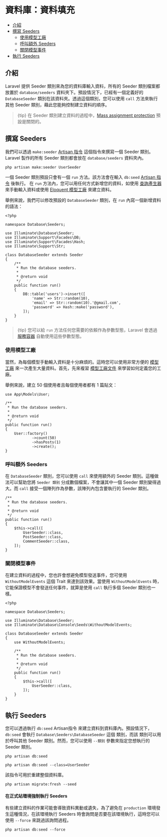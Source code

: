 # 資料庫：資料填充

- [介紹](#introduction)
- [撰寫 Seeders](#writing-seeders)
    - [使用模型工廠](#using-model-factories)
    - [呼叫額外 Seeders](#calling-additional-seeders)
    - [關閉模型事件](#muting-model-events)
- [執行 Seeders](#running-seeders)

<a name="introduction"></a>
## 介紹

Laravel 提供 Seeder 類別來為您的資料庫輸入資料，所有的 Seeder 類別檔案都放置於 `database/seeders` 資料夾下。預設情況下，已經有一個定義好的 `DatabaseSeeder` 類別在該資料夾。透過這個類別，您可以使用 `call` 方法來執行其他 Seeder 類別，藉此您能夠控制建立資料的順序。

> {tip} 在 Seeder 類別建立資料的過程中，[Mass assignment protection](/docs/{{version}}/eloquent#mass-assignment) 預設是關閉的。


<a name="writing-seeders"></a>
## 撰寫 Seeders

我們可以透過 `make:seeder` [Artisan 指令](/docs/{{version}}/artisan) 這個指令來撰寫一個 Seeder 類別。Laravel 製作的所有 Seeder 類別都會放在 `database/seeders` 資料夾內。

```shell
php artisan make:seeder UserSeeder
```

一個 Seeder 類別預設只會有一個 `run` 方法。該方法會在輸入 `db:seed` [Artisan 指令](/docs/{{version}}/artisan) 後執行。
在 `run` 方法內，您可以用任何方式新增您的資料，如使用 [查詢產生器](/docs/{{version}}/queries) 來手動輸入資料或使用 [Eloquent 模型工廠](/docs/{{version}}/database-testing#defining-model-factories) 來建立資料。

舉例來說，我們可以修改預設的 `DatabaseSeeder` 類別，在 `run` 內寫一個新增資料的語法：

    <?php

    namespace Database\Seeders;

    use Illuminate\Database\Seeder;
    use Illuminate\Support\Facades\DB;
    use Illuminate\Support\Facades\Hash;
    use Illuminate\Support\Str;

    class DatabaseSeeder extends Seeder
    {
        /**
         * Run the database seeders.
         *
         * @return void
         */
        public function run()
        {
            DB::table('users')->insert([
                'name' => Str::random(10),
                'email' => Str::random(10).'@gmail.com',
                'password' => Hash::make('password'),
            ]);
        }
    }

> {tip} 您可以給 `run` 方法任何您需要的依賴作為參數型態，Laravel 會透過 [服務容器](/docs/{{version}}/container) 自動使用這些參數型態。

<a name="using-model-factories"></a>
### 使用模型工廠

當然，為每個模型手動輸入資料是十分麻煩的。這時您可以使用非常方便的 [模型工廠](/docs/{{version}}/database-testing#defining-model-factories) 來一次產生大量資料。首先，先來複習 [模型工廠文件](/docs/{{version}}/database-testing#defining-model-factories) 來學習如何定義您的工廠。

舉例來說，建立 50 個使用者且每個使用者都有 1 篇貼文：

    use App\Models\User;

    /**
     * Run the database seeders.
     *
     * @return void
     */
    public function run()
    {
        User::factory()
                ->count(50)
                ->hasPosts(1)
                ->create();
    }

<a name="calling-additional-seeders"></a>
### 呼叫額外 Seeders

在 `DatabaseSeeder` 類別，您可以使用 `call` 來使用額外的 Seeder 類別。這種做法可以幫助您將 `Seeder 類別` 分成數個檔案，不會讓其中一個 Seeder 類別變得過大。而 `call` 接受一個陣列作為參數，該陣列內包含要執行的 Seeder 類別。

    /**
     * Run the database seeders.
     *
     * @return void
     */
    public function run()
    {
        $this->call([
            UserSeeder::class,
            PostSeeder::class,
            CommentSeeder::class,
        ]);
    }

<a name="muting-model-events"></a>
### 關閉模型事件

在建立資料的過程中，您也許會想避免模型發送事件，您可使用 `WithoutModelEvents` 這個 Trait 來達到該效果。當使用 `WithoutModelEvents` 時，它能保證模型不會發送任何事件，就算是使用 `call` 執行多個 Seeder 類別也一樣。


    <?php

    namespace Database\Seeders;

    use Illuminate\Database\Seeder;
    use Illuminate\Database\Console\Seeds\WithoutModelEvents;

    class DatabaseSeeder extends Seeder
    {
        use WithoutModelEvents;

        /**
         * Run the database seeders.
         *
         * @return void
         */
        public function run()
        {
            $this->call([
                UserSeeder::class,
            ]);
        }
    }

<a name="running-seeders"></a>
## 執行 Seeders

您可以透過執行 `db:seed` Artisan指令 來建立資料到資料庫內。預設情況下，`db:seed` 會執行 `Database\Seeders\DatabaseSeeder` 這個 類別，而該 類別可以用於呼叫其他 Seeder 類別。然而，您可以使用 `--類別` 參數來指定您想執行的 Seeder 類別。

```shell
php artisan db:seed

php artisan db:seed --class=UserSeeder
```

該指令可用於重建整個資料庫。

```shell
php artisan migrate:fresh --seed
```

<a name="forcing-seeding-production"></a>
#### 在正式站環境強制執行 Seeders

有些建立資料的作業可能會導致資料異動或遺失，為了避免在 `production` 環境發生這種情況，在該環境執行 Seeders 時會詢問是否要在該環境執行，這時您可以使用 `--force` 來跳過該詢問過程。

```shell
php artisan db:seed --force
```
